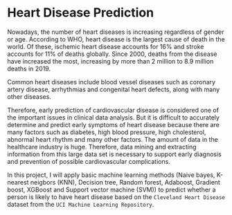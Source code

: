 # Heart Disease Prediction
Nowadays, the number of heart diseases is increasing regardless of gender or age. According to WHO, heart disease is the largest cause of death in the world. Of these, ischemic heart disease accounts for 16% and stroke accounts for 11% of deaths globally. Since 2000, deaths from the disease have increased the most, increasing by more than 2 million to 8.9 million deaths in 2019.

Common heart diseases include blood vessel diseases such as coronary artery disease, arrhythmias and congenital heart defects, along with many other diseases.

Therefore, early prediction of cardiovascular disease is considered one of the important issues in clinical data analysis. But it is difficult to accurately determine and predict early symptoms of heart disease because there are many factors such as diabetes, high blood pressure, high cholesterol, abnormal heart rhythm and many other factors. The amount of data in the healthcare industry is huge. Therefore, data mining and extracting information from this large data set is necessary to support early diagnosis and prevention of possible cardiovascular complications.

In this project, I will apply basic machine learning methods (Naive bayes, K-nearest neigbors (KNN), Decision tree, Random forest, Adaboost, Gradient boost, XGBoost and Support vector machine (SVM)) to predict whether a person is likely to have heart disease based on the `Cleveland Heart Disease` dataset from the `UCI Machine Learning Repository`. 
